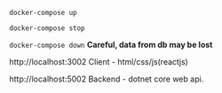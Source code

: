 `docker-compose up`

`docker-compose stop`

`docker-compose down` __Careful, data from db may be lost__

http://localhost:3002 Client - html/css/js(reactjs)

http://localhost:5002 Backend - dotnet core web api.
